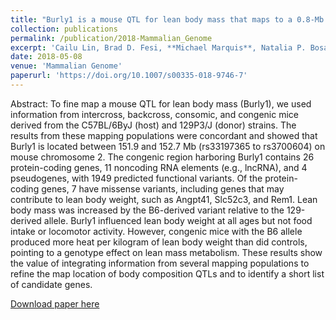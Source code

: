 ```yaml
---
title: "Burly1 is a mouse QTL for lean body mass that maps to a 0.8-Mb region of chromosome 2"
collection: publications
permalink: /publication/2018-Mammalian_Genome
excerpt: 'Cailu Lin, Brad D. Fesi, **Michael Marquis**, Natalia P. Bosak, Anna Lysenko, Mohammed Amin Koshnevisan, Fujiko F. Duke, Maria L. Theodorides, Theodore M. Nelson, Amanda H. McDaniel, Mauricio Avigdor, Charles J. Arayata, Lauren Shaw, Alexander A. Bachmanov, Danielle R. Reed. _Mammalian Genome_ 29 (2018): 325-343.'
date: 2018-05-08
venue: 'Mammalian Genome'
paperurl: 'https://doi.org/10.1007/s00335-018-9746-7'
---
```

Abstract: To fine map a mouse QTL for lean body mass (Burly1), we used information from intercross, backcross, consomic, and congenic mice derived from the C57BL/6ByJ (host) and 129P3/J (donor) strains. The results from these mapping populations were concordant and showed that Burly1 is located between 151.9 and 152.7 Mb (rs33197365 to rs3700604) on mouse chromosome 2. The congenic region harboring Burly1 contains 26 protein-coding genes, 11 noncoding RNA elements (e.g., lncRNA), and 4 pseudogenes, with 1949 predicted functional variants. Of the protein-coding genes, 7 have missense variants, including genes that may contribute to lean body weight, such as Angpt41, Slc52c3, and Rem1. Lean body mass was increased by the B6-derived variant relative to the 129-derived allele. Burly1 influenced lean body weight at all ages but not food intake or locomotor activity. However, congenic mice with the B6 allele produced more heat per kilogram of lean body weight than did controls, pointing to a genotype effect on lean mass metabolism. These results show the value of integrating information from several mapping populations to refine the map location of body composition QTLs and to identify a short list of candidate genes.

[Download paper here](https://doi.org/10.1007/s00335-018-9746-7)
